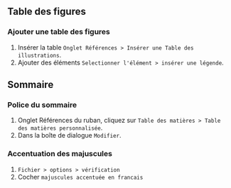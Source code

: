 ## Table des figures

### Ajouter une table des figures

1. Insérer la table `Onglet Références > Insérer une Table des illustrations`.
2. Ajouter des éléments `Selectionner l'élément > insérer une légende`.

## Sommaire 

### Police du sommaire

1. Onglet Références du ruban, cliquez sur `Table des matières > Table des matières personnalisée`.
2. Dans la boîte de dialogue `Modifier`.

### Accentuation des majuscules

1. `Fichier > options > vérification`
2. Cocher `majuscules accentuée en francais`
